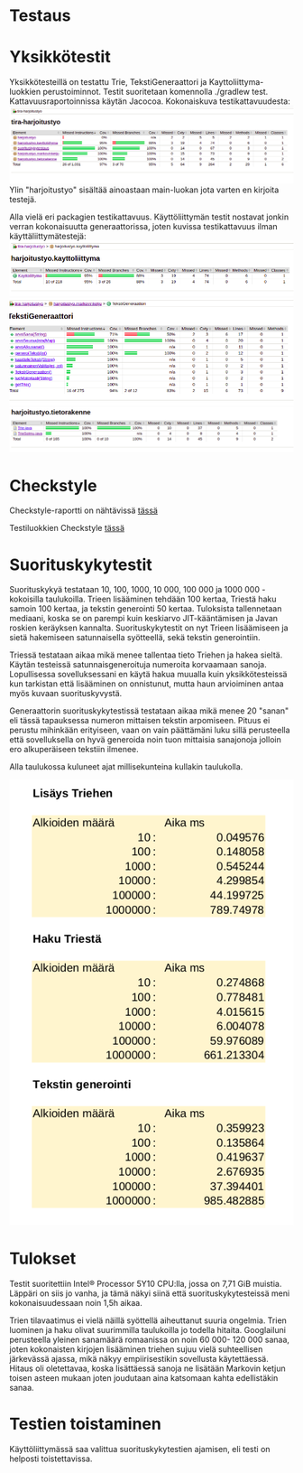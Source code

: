 # Testaus

# Yksikkötestit
Yksikkötesteillä on testattu Trie, TekstiGeneraattori ja Kayttoliittyma-luokkien perustoiminnot.
Testit suoritetaan komennolla ./gradlew test. Kattavuusraportoinnissa käytän Jacocoa.
Kokonaiskuva testikattavuudesta: ![kuva](https://github.com/IidaHamalainen/tira-harjoitustyo/blob/main/dokumentaatio/Kuvat/testikattavus_kaikki_19102021.png)
Ylin "harjoitustyo" sisältää ainoastaan main-luokan jota varten en kirjoita testejä.

Alla vielä eri packagien testikattavuus. Käyttöliittymän testit nostavat jonkin  verran kokonaisuutta generaattorissa, joten kuvissa testikattavuus ilman käyttäliittymätestejä:
![käyttöliittymä](https://github.com/IidaHamalainen/tira-harjoitustyo/blob/main/dokumentaatio/Kuvat/testikattavuus_kayttoliityma_19102021.png)
![generaattori](https://github.com/IidaHamalainen/tira-harjoitustyo/blob/main/dokumentaatio/Kuvat/testikattavuus_tekstigeneraattori_19102021.png)
![tietorakenne](https://github.com/IidaHamalainen/tira-harjoitustyo/blob/main/dokumentaatio/Kuvat/testikattavuus_tietorakenne_19102021.png)
 

# Checkstyle
Checkstyle-raportti on nähtävissä [tässä](https://github.com/IidaHamalainen/tira-harjoitustyo/blob/main/dokumentaatio/Kuvat/checkstyle25092021.png)

Testiluokkien Checkstyle [tässä](https://github.com/IidaHamalainen/tira-harjoitustyo/blob/main/dokumentaatio/Kuvat/checkstyle_test25092021.png)

# Suorituskykytestit
Suorituskykyä testataan 10, 100, 1000, 10 000, 100 000 ja 1000 000 -kokoisilla taulukoilla. Trieen lisääminen tehdään 100 kertaa, Triestä haku samoin 100 kertaa, ja tekstin generointi 50 kertaa. Tuloksista tallennetaan mediaani, koska se on parempi kuin keskiarvo JIT-kääntämisen ja Javan roskien keräyksen kannalta. 
Suorituskykytestit on nyt Trieen lisäämiseen ja sietä hakemiseen satunnaisella syötteellä, sekä tekstin generointiin.

Triessä testataan aikaa mikä menee tallentaa tieto Triehen ja hakea sieltä. Käytän testeissä satunnaisgeneroituja numeroita korvaamaan sanoja. Lopullisessa sovelluksessani en käytä hakua muualla kuin yksikkötesteissä kun tarkistan että lisääminen on onnistunut, mutta haun arvioiminen antaa myös kuvaan suorituskyvystä.

Generaattorin suorituskykytestissä testataan aikaa mikä menee 20 "sanan" eli tässä tapauksessa numeron mittaisen tekstin arpomiseen. Pituus ei perustu mihinkään erityiseen, vaan on vain päättämäni luku sillä perusteella että sovelluksella on hyvä generoida noin tuon mittaisia sanajonoja jolloin ero alkuperäiseen tekstiin ilmenee.

Alla taulukossa kuluneet ajat millisekunteina kullakin taulukolla.

![suorituskykytestit](https://github.com/IidaHamalainen/tira-harjoitustyo/blob/main/dokumentaatio/Kuvat/suoritusajat.png)

# Tulokset
Testit suoritettiin Intel® Processor 5Y10 CPU:lla, jossa on 7,71 GiB muistia. Läppäri on siis jo vanha, ja tämä näkyi siinä että suorituskykytesteissä meni kokonaisuudessaan noin 1,5h aikaa.

Trien tilavaatimus ei vielä näillä syöttellä aiheuttanut suuria ongelmia. Trien luominen ja haku olivat suurimmilla taulukoilla jo todella hitaita. Googlailuni perusteella yleinen sanamäärä romaanissa on noin 60 000- 120 000 sanaa, joten kokonaisten kirjojen lisääminen triehen sujuu vielä suhteellisen järkevässä ajassa, mikä näkyy empiirisestikin sovellusta käytettäessä. Hitaus oli oletettavaa, koska lisättäessä sanoja ne lisätään Markovin ketjun toisen asteen mukaan joten joudutaan aina katsomaan kahta edellistäkin sanaa.

# Testien toistaminen
Käyttöliittymässä saa valittua suorituskykytestien ajamisen, eli testi on helposti toistettavissa.
